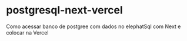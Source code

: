 # postgresql-next-vercel
Como acessar banco de postgree com dados no elephatSql com Next e colocar na Vercel
